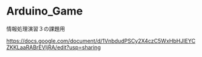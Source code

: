 # Arduino_Game
情報処理演習３の課題用

https://docs.google.com/document/d/1VnbdudPSCy2X4czC5WxHbHJIEYCZKKLaaRABrEVljRA/edit?usp=sharing  
